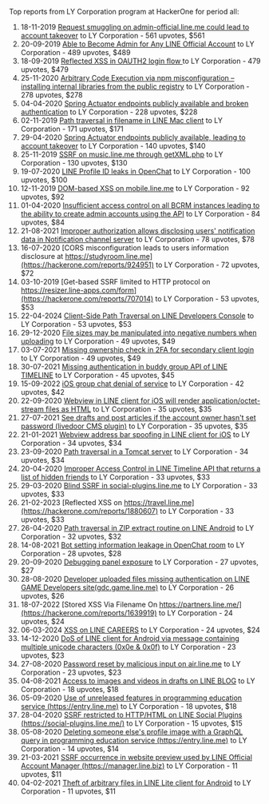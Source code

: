 Top reports from LY Corporation program at HackerOne for period all:

1. 18-11-2019 [Request smuggling on admin-official.line.me could lead to account takeover](https://hackerone.com/reports/740037) to LY Corporation - 561 upvotes, $561
2. 20-09-2019 [Able to Become Admin for Any LINE Official Account](https://hackerone.com/reports/698579) to LY Corporation - 489 upvotes, $489
3. 18-09-2019 [Reflected XSS in OAUTH2 login flow ](https://hackerone.com/reports/697099) to LY Corporation - 479 upvotes, $479
4. 25-11-2020 [Arbitrary Code Execution via npm misconfiguration – installing internal libraries from the public registry](https://hackerone.com/reports/1043385) to LY Corporation - 278 upvotes, $278
5. 04-04-2020 [Spring Actuator endpoints publicly available and broken authentication](https://hackerone.com/reports/838635) to LY Corporation - 228 upvotes, $228
6. 02-11-2019 [Path traversal in filename in LINE Mac client](https://hackerone.com/reports/727727) to LY Corporation - 171 upvotes, $171
7. 29-04-2020 [Spring Actuator endpoints publicly available, leading to account takeover](https://hackerone.com/reports/862589) to LY Corporation - 140 upvotes, $140
8. 25-11-2019 [SSRF on music.line.me through getXML.php](https://hackerone.com/reports/746024) to LY Corporation - 130 upvotes, $130
9. 19-07-2020 [LINE Profile ID leaks in OpenChat](https://hackerone.com/reports/927338) to LY Corporation - 100 upvotes, $100
10. 12-11-2019 [DOM-based XSS on mobile.line.me](https://hackerone.com/reports/736272) to LY Corporation - 92 upvotes, $92
11. 01-04-2020 [Insufficient access control on all BCRM instances leading to the ability to create admin accounts using the API](https://hackerone.com/reports/836081) to LY Corporation - 84 upvotes, $84
12. 21-08-2021 [Improper authorization allows disclosing users' notification data in Notification channel server](https://hackerone.com/reports/1314162) to LY Corporation - 78 upvotes, $78
13. 16-07-2020 [CORS misconfiguration leads to users information disclosure at https://studyroom.line.me](https://hackerone.com/reports/924951) to LY Corporation - 72 upvotes, $72
14. 03-10-2019 [Get-based SSRF limited to HTTP protocol on https://resizer.line-apps.com/form](https://hackerone.com/reports/707014) to LY Corporation - 53 upvotes, $53
15. 22-04-2024 [Client-Side Path Traversal on LINE Developers Console](https://hackerone.com/reports/2473862) to LY Corporation - 53 upvotes, $53
16. 29-12-2020 [File sizes may be manipulated into negative numbers when uploading](https://hackerone.com/reports/1068301) to LY Corporation - 49 upvotes, $49
17. 03-07-2021 [Missing ownership check in 2FA for secondary client login](https://hackerone.com/reports/1250474) to LY Corporation - 49 upvotes, $49
18. 30-07-2021 [Missing authentication in buddy group API of LINE TIMELINE](https://hackerone.com/reports/1283938) to LY Corporation - 45 upvotes, $45
19. 15-09-2022 [iOS group chat denial of service](https://hackerone.com/reports/1701642) to LY Corporation - 42 upvotes, $42
20. 22-09-2020 [Webview in LINE client for iOS will render application/octet-stream files as HTML](https://hackerone.com/reports/988332) to LY Corporation - 35 upvotes, $35
21. 27-07-2021 [See drafts and post articles if the account owner hasn't set password (livedoor CMS plugin)](https://hackerone.com/reports/1278881) to LY Corporation - 35 upvotes, $35
22. 21-01-2021 [Webview address bar spoofing in LINE client for iOS](https://hackerone.com/reports/1082991) to LY Corporation - 34 upvotes, $34
23. 23-09-2020 [Path traversal in a Tomcat server](https://hackerone.com/reports/988877) to LY Corporation - 34 upvotes, $34
24. 20-04-2020 [Improper Access Control in LINE Timeline API that returns a list of hidden friends](https://hackerone.com/reports/853894) to LY Corporation - 33 upvotes, $33
25. 29-03-2020 [Blind SSRF in social-plugins.line.me](https://hackerone.com/reports/833758) to LY Corporation - 33 upvotes, $33
26. 21-02-2023 [Reflected XSS on https://travel.line.me](https://hackerone.com/reports/1880607) to LY Corporation - 33 upvotes, $33
27. 26-04-2020 [Path traversal in ZIP extract routine on LINE Android](https://hackerone.com/reports/859469) to LY Corporation - 32 upvotes, $32
28. 14-08-2021 [Bot setting information leakage in OpenChat room](https://hackerone.com/reports/1305432) to LY Corporation - 28 upvotes, $28
29. 20-09-2020 [Debugging panel exposure](https://hackerone.com/reports/986679) to LY Corporation - 27 upvotes, $27
30. 28-08-2020 [Developer uploaded files missing authentication on LINE GAME Developers site(gdc.game.line.me)](https://hackerone.com/reports/969605) to LY Corporation - 26 upvotes, $26
31. 18-07-2022 [Stored XSS Via Filename On https://partners.line.me/](https://hackerone.com/reports/1639919) to LY Corporation - 24 upvotes, $24
32. 06-03-2024 [XSS on LINE CAREERS](https://hackerone.com/reports/2403554) to LY Corporation - 24 upvotes, $24
33. 14-12-2020 [DoS of LINE client for Android via message containing multiple unicode characters (0x0e & 0x0f)](https://hackerone.com/reports/1058383) to LY Corporation - 23 upvotes, $23
34. 27-08-2020 [Password reset by malicious input on air.line.me](https://hackerone.com/reports/968742) to LY Corporation - 23 upvotes, $23
35. 04-08-2021 [Access to images and videos in drafts on LINE BLOG](https://hackerone.com/reports/1290170) to LY Corporation - 18 upvotes, $18
36. 05-09-2020 [Use of unreleased features in programming education service (https://entry.line.me)](https://hackerone.com/reports/975428) to LY Corporation - 18 upvotes, $18
37. 28-04-2020 [SSRF restricted to HTTP/HTML on LINE Social Plugins (https://social-plugins.line.me/)](https://hackerone.com/reports/860939) to LY Corporation - 15 upvotes, $15
38. 05-08-2020 [Deleting someone else's profile image with a GraphQL query in programming education service (https://entry.line.me)](https://hackerone.com/reports/952095) to LY Corporation - 14 upvotes, $14
39. 21-03-2021 [SSRF occurrence in website preview used by LINE Official Account Manager (https://manager.line.biz)](https://hackerone.com/reports/1131608) to LY Corporation - 11 upvotes, $11
40. 04-02-2021 [Theft of arbitrary files in LINE Lite client for Android](https://hackerone.com/reports/1094702) to LY Corporation - 11 upvotes, $11
